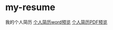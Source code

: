 # my-resume
我的个人简历
[个人简历word预览](https://docs.google.com/document/d/1qLSN1Lj8SC5LmX4XG_qCrv-9TBGv7Qv0/edit?usp=drive_link&ouid=118376800584756838578&rtpof=true&sd=true)
[个人简历PDF预览](https://drive.google.com/file/d/1b-PVZNliVSMXtysl6O0cFjkDviogfMIG/view?usp=drive_link)
